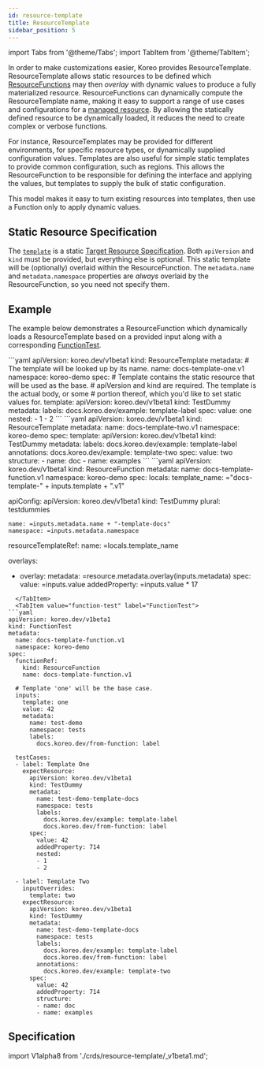 ```yaml
---
id: resource-template
title: ResourceTemplate
sidebar_position: 5
---
```


import Tabs from '@theme/Tabs';
import TabItem from '@theme/TabItem';

In order to make customizations easier, Koreo provides ResourceTemplate.
ResourceTemplate allows static resources to be defined which
[ResourceFunctions](./resource-function.md) may then _overlay_ with dynamic
values to produce a fully materialized resource. ResourceFunctions can
dynamically compute the ResourceTemplate name, making it easy to support a
range of use cases and configurations for a
[managed resource](./overview/glossary#managed-resource). By allowing the
statically defined resource to be dynamically loaded, it reduces the need to
create complex or verbose functions.

For instance, ResourceTemplates may be provided for different environments,
for specific resource types, or dynamically supplied configuration values.
Templates are also useful for simple static templates to provide common
configuration, such as regions. This allows the ResourceFunction to be
responsible for defining the interface and applying the values, but templates
to supply the bulk of static configuration.

This model makes it easy to turn existing resources into templates, then use a
Function only to apply dynamic values.

## Static Resource Specification

The [`template`](#spec) is a static
[Target Resource Specification](./overview/glossary.md#target-resource-specification).
Both `apiVersion` and `kind` must be provided, but everything else is optional.
This static template will be (optionally) overlaid within the ResourceFunction.
The `metadata.name` and `metadata.namespace` properties are _always_ overlaid
by the ResourceFunction, so you need not specify them.

## Example

The example below demonstrates a ResourceFunction which dynamically loads a
ResourceTemplate based on a provided input along with a corresponding
[FunctionTest](./function-test.md).

<Tabs>
  <TabItem value="template-1" label="ResourceTemplate 1" default>
```yaml
apiVersion: koreo.dev/v1beta1
kind: ResourceTemplate
metadata:
  # The template will be looked up by its name.
  name: docs-template-one.v1
  namespace: koreo-demo
spec:
  # Template contains the static resource that will be used as the base.
  # apiVersion and kind are required. The template is the actual body, or some
  # portion thereof, which you'd like to set static values for.
  template:
    apiVersion: koreo.dev/v1beta1
    kind: TestDummy
    metadata:
      labels:
        docs.koreo.dev/example: template-label
    spec:
      value: one
      nested:
      - 1
      - 2
```
  </TabItem>
  <TabItem value="template-2" label="ResourceTemplate 2">
```yaml
apiVersion: koreo.dev/v1beta1
kind: ResourceTemplate
metadata:
  name: docs-template-two.v1
  namespace: koreo-demo
spec:
  template:
    apiVersion: koreo.dev/v1beta1
    kind: TestDummy
    metadata:
      labels:
        docs.koreo.dev/example: template-label
      annotations:
        docs.koreo.dev/example: template-two
    spec:
      value: two
      structure:
      - name: doc
      - name: examples
```
  </TabItem>
  <TabItem value="resource-function" label="ResourceFunction">
```yaml
apiVersion: koreo.dev/v1beta1
kind: ResourceFunction
metadata:
  name: docs-template-function.v1
  namespace: koreo-demo
spec:
  locals:
    template_name: ="docs-template-" + inputs.template + ".v1"

  apiConfig:
    apiVersion: koreo.dev/v1beta1
    kind: TestDummy
    plural: testdummies

    name: =inputs.metadata.name + "-template-docs"
    namespace: =inputs.metadata.namespace

  resourceTemplateRef:
    name: =locals.template_name

  overlays:
  - overlay:
      metadata: =resource.metadata.overlay(inputs.metadata)
      spec:
        value: =inputs.value
        addedProperty: =inputs.value * 17
```
  </TabItem>
  <TabItem value="function-test" label="FunctionTest">
```yaml
apiVersion: koreo.dev/v1beta1
kind: FunctionTest
metadata:
  name: docs-template-function.v1
  namespace: koreo-demo
spec:
  functionRef:
    kind: ResourceFunction
    name: docs-template-function.v1

  # Template 'one' will be the base case.
  inputs:
    template: one
    value: 42
    metadata:
      name: test-demo
      namespace: tests
      labels:
        docs.koreo.dev/from-function: label

  testCases:
  - label: Template One
    expectResource:
      apiVersion: koreo.dev/v1beta1
      kind: TestDummy
      metadata:
        name: test-demo-template-docs
        namespace: tests
        labels:
          docs.koreo.dev/example: template-label
          docs.koreo.dev/from-function: label
      spec:
        value: 42
        addedProperty: 714
        nested:
        - 1
        - 2

  - label: Template Two
    inputOverrides:
      template: two
    expectResource:
      apiVersion: koreo.dev/v1beta1
      kind: TestDummy
      metadata:
        name: test-demo-template-docs
        namespace: tests
        labels:
          docs.koreo.dev/example: template-label
          docs.koreo.dev/from-function: label
        annotations:
          docs.koreo.dev/example: template-two
      spec:
        value: 42
        addedProperty: 714
        structure:
        - name: doc
        - name: examples
```
  </TabItem>
</Tabs>

## Specification

import V1alpha8 from './crds/resource-template/_v1beta1.md';

<Tabs groupId="crdVersion">
  <TabItem value="v1beta1" label="v1beta1" default>
    <V1alpha8 />
  </TabItem>
</Tabs>
